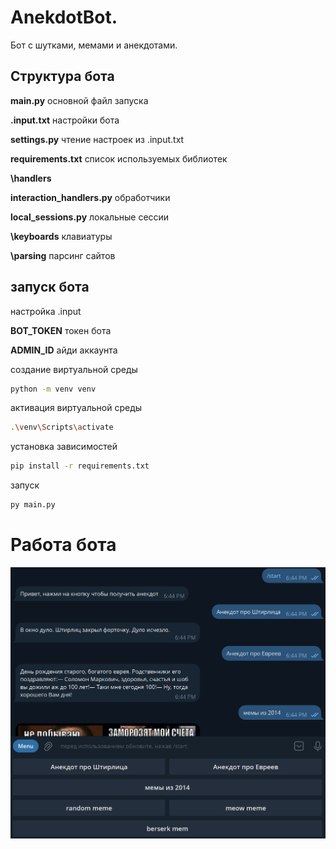 # AnekdotBot.

 Бот с шутками, мемами и анекдотами.

## Структура бота 
**main.py**		основной файл запуска

**.input.txt** 		настройки бота

**settings.py**		чтение настроек из .input.txt

**requirements.txt**		список используемых библиотек


**\handlers**

**interaction_handlers.py**	обработчики

**local_sessions.py**		локальные сессии
		
**\keyboards**	клавиатуры

**\parsing** парсинг сайтов	

## запуск бота

настройка .input 

**BOT_TOKEN** токен бота

**ADMIN_ID** айди аккаунта


создание виртуальной среды
```bash
python -m venv venv
```
активация виртуальной среды
```bash
.\venv\Scripts\activate
```
установка зависимостей
```bash
pip install -r requirements.txt
```
запуск
```bash
py main.py
```


# Работа бота

![alt text](image.png)